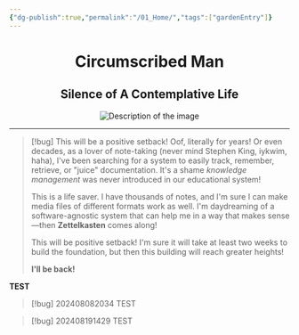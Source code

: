 ```yaml
---
{"dg-publish":true,"permalink":"/01_Home/","tags":["gardenEntry"]}
---
```



<div style="text-align: center;">
    <h1>Circumscribed Man</h1>
    <h2>Silence of A Contemplative Life</h2>
    <img src="https://i.imgur.com/c6UQ6gN_d.jpg?maxwidth=520&shape=thumb&fidelity=high" alt="Description of the image" style="max-width: 100%; height: auto;">
</div>

___

> [!bug] This will be a positive setback!
> Oof, literally for years! Or even decades, as a lover of note-taking (never mind Stephen King, iykwim, haha), I've been searching for a system to easily track, remember, retrieve, or "juice" documentation. It's a shame *knowledge management* was never introduced in our educational system!
> 
> This is a life saver. I have thousands of notes, and I'm sure I can make media files of different formats work as well. I'm daydreaming of a software-agnostic system that can help me in a way that makes sense—then **Zettelkasten** comes along!
> 
> This will be positive setback! I'm sure it will take at least two weeks to build the foundation, but then this building will reach greater heights!
> 
> **I'll be back!**  

**TEST**

> [!bug] 202408082034 TEST


> [!bug] 202408191429 TEST